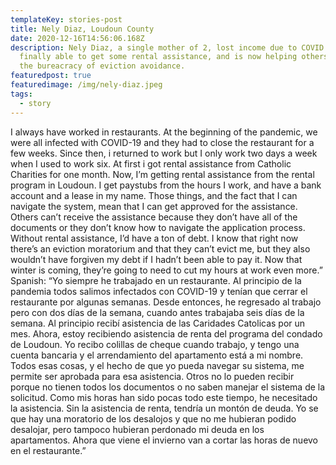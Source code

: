 ```yaml
---
templateKey: stories-post
title: Nely Diaz, Loudoun County
date: 2020-12-16T14:56:06.168Z
description: Nely Diaz, a single mother of 2, lost income due to COVID. She was
  finally able to get some rental assistance, and is now helping others navigate
  the bureacracy of eviction avoidance.
featuredpost: true
featuredimage: /img/nely-diaz.jpeg
tags:
  - story
---
```


I always have worked in restaurants. At the beginning of the pandemic, we were all infected with COVID-19 and they had to close the restaurant for a few weeks. Since then, i returned to work but I only work two days a week when I used to work six. At first i got rental assistance from Catholic Charities for one month. Now, I’m getting rental assistance from the rental program in Loudoun. I get paystubs from the hours I work, and have a bank account and a lease in my name. Those things, and the fact that I can navigate the system, mean that I can get approved for the assistance. Others can’t receive the assistance because they don’t have all of the documents or they don’t know how to navigate the application process. Without rental assistance, I’d have a ton of debt. I know that right now there’s an eviction moratorium and that they can’t evict me, but they also wouldn’t have forgiven my debt if I hadn’t been able to pay it. Now that winter is coming, they’re going to need to cut my hours at work even more.” Spanish: “Yo siempre he trabajado en un restaurante. Al principio de la pandemia todos salimos infectados con COVID-19 y tenían que cerrar el restaurante por algunas semanas. Desde entonces, he regresado al trabajo pero con dos días de la semana, cuando antes trabajaba seis días de la semana. Al principio recibí asistencia de las Caridades Catolicas por un mes. Ahora, estoy recibiendo asistencia de renta del programa del condado de Loudoun. Yo recibo colillas de cheque cuando trabajo, y tengo una cuenta bancaria y el arrendamiento del apartamento está a mi nombre. Todos esas cosas, y el hecho de que yo pueda navegar su sistema, me permite ser aprobada para esa asistencia. Otros no lo pueden recibir porque no tienen todos los documentos o no saben manejar el sistema de la solicitud. Como mis horas han sido pocas todo este tiempo, he necesitado la asistencia. Sin la asistencia de renta, tendría un montón de deuda. Yo se que hay una moratorio de los desalojos y que no me hubieran podido desalojar, pero tampoco hubieran perdonado mi deuda en los apartamentos. Ahora que viene el invierno van a cortar las horas de nuevo en el restaurante.”
